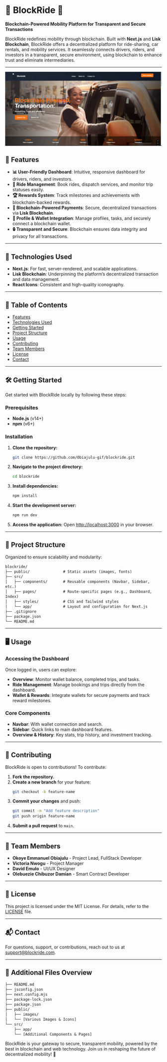 # 🚗 **BlockRide** 🚗

**Blockchain-Powered Mobility Platform for Transparent and Secure Transactions**

BlockRide redefines mobility through blockchain. Built with **Next.js** and **Lisk Blockchain**, BlockRide offers a decentralized platform for ride-sharing, car rentals, and mobility services. It seamlessly connects drivers, riders, and investors in a transparent, secure environment, using blockchain to enhance trust and eliminate intermediaries.

---
![Landing Page Photo](/public/landingpage.png)
## 🌟 Features

- **📊 User-Friendly Dashboard**: Intuitive, responsive dashboard for drivers, riders, and investors.
- **🚗 Ride Management**: Book rides, dispatch services, and monitor trip statuses easily.
- **🏆 Rewards System**: Track milestones and achievements with blockchain-backed rewards.
- **💸 Blockchain-Powered Payments**: Secure, decentralized transactions via **Lisk Blockchain**.
- **👤 Profile & Wallet Integration**: Manage profiles, tasks, and securely connect a blockchain wallet.
- **🔒 Transparent and Secure**: Blockchain ensures data integrity and privacy for all transactions.

---

## 🚀 Technologies Used

- **Next.js**: For fast, server-rendered, and scalable applications.
- **Lisk Blockchain**: Underpinning the platform’s decentralized transaction and data management.
- **React Icons**: Consistent and high-quality iconography.

---

## 📖 Table of Contents

- [Features](#-features)
- [Technologies Used](#-technologies-used)
- [Getting Started](#-getting-started)
- [Project Structure](#-project-structure)
- [Usage](#-usage)
- [Contributing](#-contributing)
- [Team Members](#-team-members)
- [License](#-license)
- [Contact](#-contact)

---

## 🛠️ Getting Started

Get started with BlockRide locally by following these steps:

### Prerequisites

- **Node.js** (v14+)
- **npm** (v6+)

### Installation

1. **Clone the repository:**
   ```bash
   git clone https://github.com/Obiajulu-gif/blockride.git
   ```

2. **Navigate to the project directory:**
   ```bash
   cd blockride
   ```

3. **Install dependencies:**
   ```bash
   npm install
   ```

4. **Start the development server:**
   ```bash
   npm run dev
   ```

5. **Access the application:**
   Open [http://localhost:3000](http://localhost:3000) in your browser.

---

## 📁 Project Structure

Organized to ensure scalability and modularity:

```
blockride/
├── public/               # Static assets (images, fonts)
├── src/
│   ├── components/       # Reusable components (Navbar, Sidebar, etc.)
│   ├── pages/            # Route-specific pages (e.g., Dashboard, Index)
│   ├── styles/           # CSS and Tailwind styles
│   └── app/              # Layout and configuration for Next.js
├── .gitignore
├── package.json
└── README.md
```

---

## 🖥️ Usage

### Accessing the Dashboard

Once logged in, users can explore:

- **Overview**: Monitor wallet balance, completed trips, and tasks.
- **Ride Management**: Manage bookings and trips directly from the dashboard.
- **Wallet & Rewards**: Integrate wallets for secure payments and track reward milestones.

### Core Components

- **Navbar**: With wallet connection and search.
- **Sidebar**: Quick links to main dashboard features.
- **Overview & History**: Key stats, trip history, and investment tracking.

---

## 🤝 Contributing

BlockRide is open to contributions! To contribute:

1. **Fork the repository.**
2. **Create a new branch** for your feature:
   ```bash
   git checkout -b feature-name
   ```
3. **Commit your changes** and push:
   ```bash
   git commit -m "Add feature description"
   git push origin feature-name
   ```
4. **Submit a pull request** to `main`.

---

## 👥 Team Members

- **Okoye Emmanuel Obiajulu** - Project Lead, FullStack Developer
- **Victoria Nwogu** - Project Manager
- **David Emulo** - UI/UX Designer
- **Olebuezie Chibuzor Damian** - Smart Contract Developer

---

## 📜 License

This project is licensed under the MIT License. For details, refer to the [LICENSE](LICENSE) file.

---

## 📬 Contact

For questions, support, or contributions, reach out to us at [support@blockride.com](mailto:support@blockride.com).

---

## 🧩 Additional Files Overview

```
├── README.md
├── jsconfig.json
├── next.config.mjs
├── package-lock.json
├── package.json
├── public/
│   ├── images/
│   └── [Various Images & Icons]
└── src/
    ├── app/
    └── [Additional Components & Pages]
```

BlockRide is your gateway to secure, transparent mobility, powered by the best in blockchain and web technology. Join us in reshaping the future of decentralized mobility! 🚀